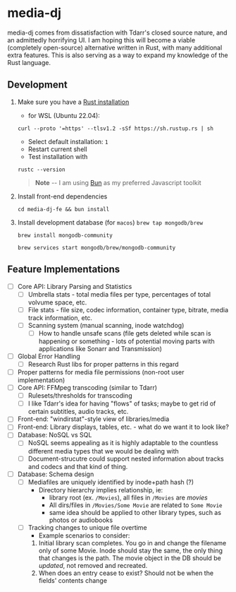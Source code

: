 # media-dj

media-dj comes from dissatisfaction with Tdarr's closed source nature, and an admittedly horrifying UI. I am hoping this will become a viable (completely open-source) alternative written in Rust, with many additional extra features. This is also serving as a way to expand my knowledge of the Rust language.

## Development

1. Make sure you have a [Rust installation](https://www.rust-lang.org/tools/install)

   - for WSL (Ubuntu 22.04):

   `curl --proto '=https' --tlsv1.2 -sSf https://sh.rustup.rs | sh`

   - Select default installation: `1`
   - Restart current shell
   - Test installation with

   `rustc --version`

   > **Note** -- I am using [Bun](https://bun.sh/docs/installation) as my preferred Javascript toolkit

2. Install front-end dependencies

   `cd media-dj-fe && bun install`

3. Install development database (for `macos`)
   `brew tap mongodb/brew`

   `brew install mongodb-community`

   `brew services start mongodb/brew/mongodb-community`

## Feature Implementations

- [ ] Core API: Library Parsing and Statistics
  - [ ] Umbrella stats - total media files per type, percentages of total volvume space, etc.
  - [ ] File stats - file size, codec information, container type, bitrate, media track information, etc.
  - [ ] Scanning system (manual scanning, inode watchdog)
    - [ ] How to handle unsafe scans (file gets deleted while scan is happening or something - lots of potential moving parts with applications like Sonarr and Transmission)
- [ ] Global Error Handling
  - [ ] Research Rust libs for proper patterns in this regard
- [ ] Proper patterns for media file permissions (non-root user implementation)
- [ ] Core API: FFMpeg transcoding (similar to Tdarr)
  - [ ] Rulesets/thresholds for transcoding
  - [ ] I like Tdarr's idea for having "flows" of tasks; maybe to get rid of certain subtitles, audio tracks, etc.
- [ ] Front-end: "windirstat"-style view of libraries/media
- [ ] Front-end: Library displays, tables, etc. - what do we want it to look like?
- [ ] Database: NoSQL vs SQL
  - [ ] NoSQL seems appealing as it is highly adaptable to the countless different media types that we would be dealing with
  - [ ] Document-strucutre could support nested information about tracks and codecs and that kind of thing.
- [ ] Database: Schema design
  - [ ] Mediafiles are uniquely identified by inode+path hash (?)
    - Directory hierarchy implies relationship, ie:
      - library root (ex. `/Movies`), all files in `/Movies` are _movies_
      - All dirs/files in `/Movies/Some Movie` are related to `Some Movie`
      - same idea should be applied to other library types, such as photos or audiobooks
  - [ ] Tracking changes to unique file overtime
    - Example scenarios to consider:
    1. Initial library scan completes. You go in and change the filename only of some Movie. Inode should stay the same, the only thing that changes is the path. The movie object in the DB should be _updated_, not removed and recreated.
    2. When does an entry cease to exist? Should not be when the fields' contents change

